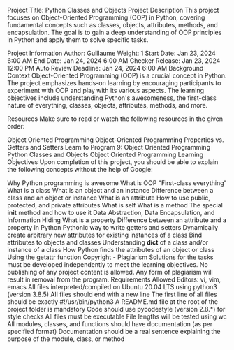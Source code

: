 Project Title: Python Classes and Objects
Project Description
This project focuses on Object-Oriented Programming (OOP) in Python, covering fundamental concepts such as classes, objects, attributes, methods, and encapsulation. The goal is to gain a deep understanding of OOP principles in Python and apply them to solve specific tasks.

Project Information
Author: Guillaume
Weight: 1
Start Date: Jan 23, 2024 6:00 AM
End Date: Jan 24, 2024 6:00 AM
Checker Release: Jan 23, 2024 12:00 PM
Auto Review Deadline: Jan 24, 2024 6:00 AM
Background Context
Object-Oriented Programming (OOP) is a crucial concept in Python. The project emphasizes hands-on learning by encouraging participants to experiment with OOP and play with its various aspects. The learning objectives include understanding Python's awesomeness, the first-class nature of everything, classes, objects, attributes, methods, and more.

Resources
Make sure to read or watch the following resources in the given order:

Object Oriented Programming
Object-Oriented Programming
Properties vs. Getters and Setters
Learn to Program 9: Object Oriented Programming
Python Classes and Objects
Object Oriented Programming
Learning Objectives
Upon completion of this project, you should be able to explain the following concepts without the help of Google:

Why Python programming is awesome
What is OOP
"First-class everything"
What is a class
What is an object and an instance
Difference between a class and an object or instance
What is an attribute
How to use public, protected, and private attributes
What is self
What is a method
The special __init__ method and how to use it
Data Abstraction, Data Encapsulation, and Information Hiding
What is a property
Difference between an attribute and a property in Python
Pythonic way to write getters and setters
Dynamically create arbitrary new attributes for existing instances of a class
Bind attributes to objects and classes
Understanding __dict__ of a class and/or instance of a class
How Python finds the attributes of an object or class
Using the getattr function
Copyright - Plagiarism
Solutions for the tasks must be developed independently to meet the learning objectives.
No publishing of any project content is allowed.
Any form of plagiarism will result in removal from the program.
Requirements
Allowed Editors: vi, vim, emacs
All files interpreted/compiled on Ubuntu 20.04 LTS using python3 (version 3.8.5)
All files should end with a new line
The first line of all files should be exactly #!/usr/bin/python3
A README.md file at the root of the project folder is mandatory
Code should use pycodestyle (version 2.8.*) for style checks
All files must be executable
File lengths will be tested using wc
All modules, classes, and functions should have documentation (as per specified format)
Documentation should be a real sentence explaining the purpose of the module, class, or method
